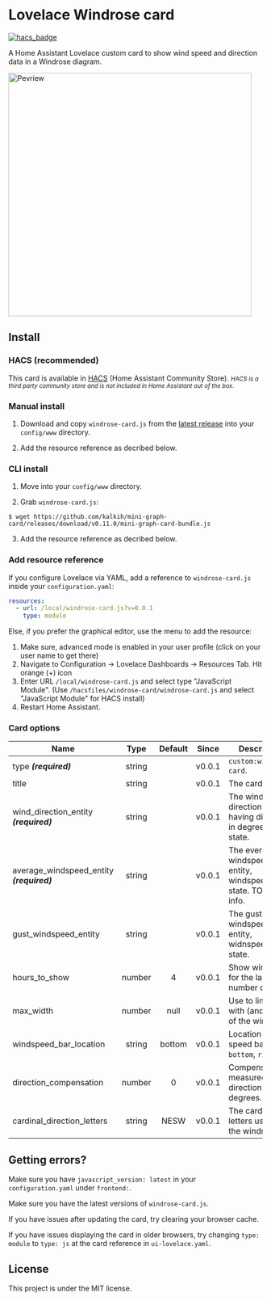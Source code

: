 # Lovelace Windrose card

[![hacs_badge](https://img.shields.io/badge/HACS-Custom-41BDF5.svg)](https://github.com/hacs/integration)

A Home Assistant Lovelace custom card to show wind speed and direction data in a Windrose diagram.


<img alt="Pevriew" src="https://raw.githubusercontent.com/aukedejong/ha-windrose-card/main/example/windrose-example-dark.png?raw=true" width="482"/>

## Install

### HACS (recommended)

This card is available in [HACS](https://hacs.xyz/) (Home Assistant Community Store).
<small>*HACS is a third party community store and is not included in Home Assistant out of the box.*</small>

### Manual install

1. Download and copy `windrose-card.js` from the [latest release](https://github.com/aukedejong/ha-windrose-card/releases/latest) into your `config/www` directory.

2. Add the resource reference as decribed below.


### CLI install

1. Move into your `config/www` directory.

2. Grab `windrose-card.js`:

  ```
  $ wget https://github.com/kalkih/mini-graph-card/releases/download/v0.11.0/mini-graph-card-bundle.js
  ```

3. Add the resource reference as decribed below.

### Add resource reference

If you configure Lovelace via YAML, add a reference to `windrose-card.js` inside your `configuration.yaml`:

  ```yaml
  resources:
    - url: /local/windrose-card.js?v=0.0.1
      type: module
  ```

Else, if you prefer the graphical editor, use the menu to add the resource:

1. Make sure, advanced mode is enabled in your user profile (click on your user name to get there)
2. Navigate to Configuration -> Lovelace Dashboards -> Resources Tab. Hit orange (+) icon
3. Enter URL `/local/windrose-card.js` and select type "JavaScript Module".
   (Use `/hacsfiles/windrose-card/windrose-card.js` and select "JavaScript Module" for HACS install)
4. Restart Home Assistant.


### Card options

| Name                                      |  Type  | Default | Since  | Description                                                          |
|-------------------------------------------|:------:|:-------:|:------:|----------------------------------------------------------------------|
| type ***(required)***                     | string |         | v0.0.1 | `custom:windrose-card`.                                              |
| title                                     | string |         | v0.0.1 | The card title.                                                      |
| wind_direction_entity ***(required)***    | string |         | v0.0.1 | The wind direction entity, having directing in degrees as the state. |
| average_windspeed_entity ***(required)*** | string |         | v0.0.1 | The everage windspeed entity, windspeed as state. TODO unit info.    |
| gust_windspeed_entity                     | string |         | v0.0.1 | The gust windspeed entity, widnspeed as state.                       |
| hours_to_show                             | number |    4    | v0.0.1 | Show winddata for the last number of hours.                          |
| max_width                                 | number |  null   | v0.0.1 | Use to limit the with (and height) of the windrose.                  |
| windspeed_bar_location                    | string | bottom  | v0.0.1 | Location of the speed bar graph: `bottom`, `right`                   |
| direction_compensation                    | number |   0     | v0.0.1 | Compensate the measured direction in degrees.                        |
| cardinal_direction_letters                | string | NESW    | v0.0.1 | The cardinal letters used in the windrose.                           |


## Getting errors?
Make sure you have `javascript_version: latest` in your `configuration.yaml` under `frontend:`.

Make sure you have the latest versions of `windrose-card.js`.

If you have issues after updating the card, try clearing your browser cache.

If you have issues displaying the card in older browsers, try changing `type: module` to `type: js` at the card reference in `ui-lovelace.yaml`.

## License
This project is under the MIT license.
